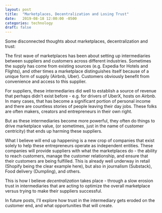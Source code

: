 ```yaml
---
layout: post
title:  "Marketplaces, Decentralization and Losing Trust"
date:   2019-08-18 12:00:00 -0500
categories: technology
draft: false
---
```


Some disconnected thoughts about marketplaces, decentralization and trust:

The first wave of marketplaces has been about setting up intermediaries between suppliers and customers across different industries. Sometimes the supply has come from existing sources (e.g. Expedia for Hotels and Flights), and other times a marketplace distinguishes itself because of a unique form of supply (Airbnb, Uber). Customers obviously benefit from convenience and access to this supplier.

For suppliers, these intermediaries did well to establish a source of revenue that perhaps didn't exist before - e.g. for drivers of UberX, hosts on Airbnb. In many cases, that has become a significant portion of personal income and there are countless stories of people leaving their day jobs. These folks are often makers, creators and entrepreneurs in their own right.

But as these intermediaries become more powerful, they often do things to drive marketplace value, (or sometimes, just in the name of customer centricity) that ends up harming these suppliers.  

What I believe will end up happening is a new crop of companies that exist solely to help these entrepreneurs operate as independent entities. These companies will provide suppliers with what the marketplaces do - the ability to reach customers, manage the customer relationship, and ensure that their customers are being fulfilled. This is already well underway in retail (Shopify being the clear example here), but also in journalism (Substack), Food delivery (Dumpling), and others.

This is how I believe _decentralization_ takes place - through a slow erosion trust in intermediaries that are acting to optimize the overall marketplace versus trying to make their suppliers successful.

In future posts, I'll explore how trust in the intermediary gets eroded on the customer end, and what opportunities that will create.